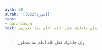 ```yaml
---
ayah: 68
surah: '[[022|سورة]]'
tags:
- quran/ayah
text: وإن جادلوك فقل الله أعلم بما تعملون
---
```

> وإن جادلوك فقل الله أعلم بما تعملون

